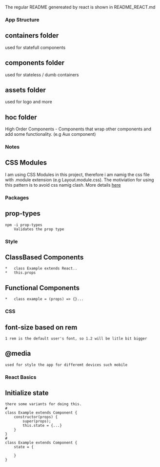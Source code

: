 The regular README genereated by react is shown in README_REACT.md

### App Structure

## containers folder 
used for statefull components
## components folder 
 used for stateless / dumb containers
## assets folder
 used for logo and more
## hoc folder
 High Order Components - Components that wrap other components and add some functionality. (e.g Aux component)

 ### Notes
 ## CSS Modules
 I am using CSS Modules in this project, therefore i am namig the css file with .module extension (e.g Layout.module.css).
 The motiviation for using this pattern is to avoid css namig clash. More details [here](https://create-react-app.dev/docs/adding-a-css-modules-stylesheet/) 

 ### Packages
 ## prop-types
    npm -i prop-types
        Validates the prop type

### Style
## ClassBased Components
    *   class Example extends React..
    *   this.props
## Functional Components
    *   class example = (props) => {}...


### CSS
## font-size based on rem 
    1 rem is the default user's font, so 1.2 will be litle bit bigger
## @media
    used for style the app for differemt devices such mobile

### React Basics
## Initialize state
    there some variants for doing this.
    #
    class Example extends Component {
        constructor(props) {
            super(props);
            this.state = {...}
        }
    }
    #
    class Example extends Component {
        state = {
            
        }
    }